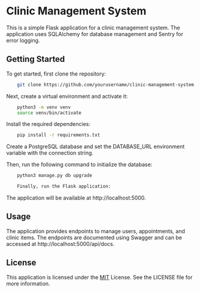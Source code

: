 
# Clinic Management System
This is a simple Flask application for a clinic management system. The application uses SQLAlchemy for database management and Sentry for error logging.
## Getting Started
To get started, first clone the repository:
```bash
    git clone https://github.com/yourusername/clinic-management-system.git
```
Next, create a virtual environment and activate it:
```bash
    python3 -m venv venv
    source venv/bin/activate
```
Install the required dependencies:

```bash
    pip install -r requirements.txt
```
Create a PostgreSQL database and set the DATABASE_URL environment variable with the connection string.

Then, run the following command to initialize the database:
```bash
    python3 manage.py db upgrade
```
```bash
    Finally, run the Flask application:
```
The application will be available at http://localhost:5000.


## Usage

The application provides endpoints to manage users, appointments, and clinic items. The endpoints are documented using Swagger and can be accessed at http://localhost:5000/api/docs.
## License

This application is licensed under the [MIT](https://choosealicense.com/licenses/mit/) License. See the LICENSE file for more information.

